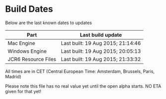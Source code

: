 # Build Dates

Below are the last known dates to updates

Part | Last build update
-----|-----
Mac Engine | Last built: 19 Aug 2015; 21:14:46
Windows Engine | Last built: 19 Aug 2015; 20:05:13
JCR6 Resource Files | Last built: 19 Aug 2015; 21:33:32
All times are in CET (Central European Time: Amsterdam, Brussels, Paris, Madrid)


Please note this file has no real value yet until the open alpha starts. NO ETA given for that yet!
